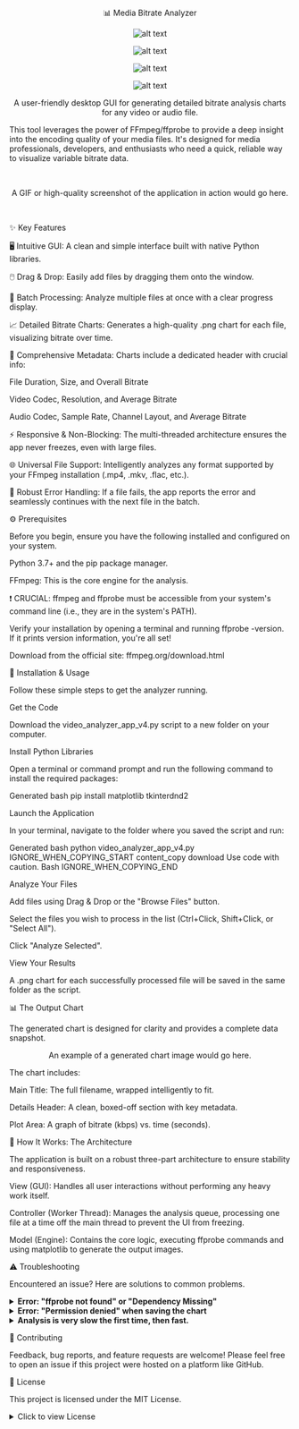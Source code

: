 

<div align="center">
📊 Media Bitrate Analyzer

![alt text](https://img.shields.io/badge/python-3.7+-blue.svg)


![alt text](https://img.shields.io/badge/license-MIT-green.svg)


![alt text](https://img.shields.io/badge/platform-windows%20%7C%20macos%20%7C%20linux-lightgrey.svg)


![alt text](https://img.shields.io/badge/built%20with-Tkinter%20%26%20Matplotlib-orange.svg)

A user-friendly desktop GUI for generating detailed bitrate analysis charts for any video or audio file.

</div>


This tool leverages the power of FFmpeg/ffprobe to provide a deep insight into the encoding quality of your media files. It's designed for media professionals, developers, and enthusiasts who need a quick, reliable way to visualize variable bitrate data.

<br>

<div align="center">


A GIF or high-quality screenshot of the application in action would go here.

</div>

<br>

✨ Key Features

🖥️ Intuitive GUI: A clean and simple interface built with native Python libraries.

🖱️ Drag & Drop: Easily add files by dragging them onto the window.

📂 Batch Processing: Analyze multiple files at once with a clear progress display.

📈 Detailed Bitrate Charts: Generates a high-quality .png chart for each file, visualizing bitrate over time.

📝 Comprehensive Metadata: Charts include a dedicated header with crucial info:

File Duration, Size, and Overall Bitrate

Video Codec, Resolution, and Average Bitrate

Audio Codec, Sample Rate, Channel Layout, and Average Bitrate

⚡ Responsive & Non-Blocking: The multi-threaded architecture ensures the app never freezes, even with large files.

🌐 Universal File Support: Intelligently analyzes any format supported by your FFmpeg installation (.mp4, .mkv, .flac, etc.).

💪 Robust Error Handling: If a file fails, the app reports the error and seamlessly continues with the next file in the batch.

⚙️ Prerequisites

Before you begin, ensure you have the following installed and configured on your system.

Python 3.7+ and the pip package manager.

FFmpeg: This is the core engine for the analysis.

❗️ CRUCIAL: ffmpeg and ffprobe must be accessible from your system's command line (i.e., they are in the system's PATH).

Verify your installation by opening a terminal and running ffprobe -version. If it prints version information, you're all set!

Download from the official site: ffmpeg.org/download.html

🚀 Installation & Usage

Follow these simple steps to get the analyzer running.

Get the Code

Download the video_analyzer_app_v4.py script to a new folder on your computer.

Install Python Libraries

Open a terminal or command prompt and run the following command to install the required packages:

Generated bash
pip install matplotlib tkinterdnd2


Launch the Application

In your terminal, navigate to the folder where you saved the script and run:

Generated bash
python video_analyzer_app_v4.py
IGNORE_WHEN_COPYING_START
content_copy
download
Use code with caution.
Bash
IGNORE_WHEN_COPYING_END

Analyze Your Files

Add files using Drag & Drop or the "Browse Files" button.

Select the files you wish to process in the list (Ctrl+Click, Shift+Click, or "Select All").

Click "Analyze Selected".

View Your Results

A .png chart for each successfully processed file will be saved in the same folder as the script.

📊 The Output Chart

The generated chart is designed for clarity and provides a complete data snapshot.

<div align="center">


An example of a generated chart image would go here.

</div>


The chart includes:

Main Title: The full filename, wrapped intelligently to fit.

Details Header: A clean, boxed-off section with key metadata.

Plot Area: A graph of bitrate (kbps) vs. time (seconds).

🔧 How It Works: The Architecture

The application is built on a robust three-part architecture to ensure stability and responsiveness.

View (GUI): Handles all user interactions without performing any heavy work itself.

Controller (Worker Thread): Manages the analysis queue, processing one file at a time off the main thread to prevent the UI from freezing.

Model (Engine): Contains the core logic, executing ffprobe commands and using matplotlib to generate the output images.

⚠️ Troubleshooting

Encountered an issue? Here are solutions to common problems.

<details>
<summary><strong>Error: "ffprobe not found" or "Dependency Missing"</strong></summary>


Problem: The script cannot find the ffprobe executable.

Solution: You must add the directory containing ffmpeg.exe and ffprobe.exe to your system's PATH environment variable.

Windows: Search for "Edit the system environment variables", click "Environment Variables...", select the "Path" variable under "System variables", click "Edit...", "New", and paste the path to your FFmpeg bin folder (e.g., C:\ffmpeg\bin). Restart your terminal.

macOS/Linux: Edit your shell profile file (e.g., ~/.zshrc, ~/.bash_profile) and add the line: export PATH="/path/to/your/ffmpeg/bin:$PATH". Save the file and restart your terminal or run source ~/.zshrc.

</details>

<details>
<summary><strong>Error: "Permission denied" when saving the chart</strong></summary>


Problem: The script does not have permission to write files in its current location.

Solution: Make sure you are running the script from a directory where you have write permissions (e.g., your Desktop or Documents folder). Avoid running it from protected locations like C:\Program Files.

</details>

<details>
<summary><strong>Analysis is very slow the first time, then fast.</strong></summary>


Observation: The first file takes a long time, but analyzing it again is almost instant.

Explanation: This is normal and is due to File System Caching. The first time, your computer reads the file from the slow disk. Your operating system then keeps a copy in fast RAM. Subsequent analyses read from RAM, which is much faster. This is not a bug, but a feature of modern operating systems.

</details>

🤝 Contributing

Feedback, bug reports, and feature requests are welcome! Please feel free to open an issue if this project were hosted on a platform like GitHub.

📜 License

This project is licensed under the MIT License.

<details>
<summary>Click to view License</summary>

Generated code
MIT License

Copyright (c) 2023 [Your Name or Organization]

Permission is hereby granted, free of charge, to any person obtaining a copy
of this software and associated documentation files (the "Software"), to deal
in the Software without restriction, including without limitation the rights
to use, copy, modify, merge, publish, distribute, sublicense, and/or sell
copies of the Software, and to permit persons to whom the Software is
furnished to do so, subject to the following conditions:

The above copyright notice and this permission notice shall be included in all
copies or substantial portions of the Software.

THE SOFTWARE IS PROVIDED "AS IS", WITHOUT WARRANTY OF ANY KIND, EXPRESS OR
IMPLIED, INCLUDING BUT NOT LIMITED TO THE WARRANTIES OF MERCHANTABILITY,
FITNESS FOR A PARTICULAR PURPOSE AND NONINFRINGEMENT. IN NO EVENT SHALL THE
AUTHORS OR COPYRIGHT HOLDERS BE LIABLE FOR ANY CLAIM, DAMAGES OR OTHER
LIABILITY, WHETHER IN AN ACTION OF CONTRACT, TORT OR OTHERWISE, ARISING FROM,
OUT OF OR IN CONNECTION WITH THE SOFTWARE OR THE USE OR OTHER DEALINGS IN THE
SOFTWARE.
IGNORE_WHEN_COPYING_START
content_copy
download
Use code with caution.
IGNORE_WHEN_COPYING_END
</details>
